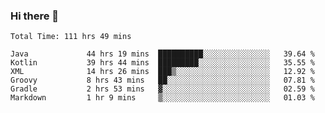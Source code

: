 ### Hi there 👋

<!--START_SECTION:waka-->

```text
Total Time: 111 hrs 49 mins

Java             44 hrs 19 mins  ██████████░░░░░░░░░░░░░░░   39.64 %
Kotlin           39 hrs 44 mins  █████████░░░░░░░░░░░░░░░░   35.55 %
XML              14 hrs 26 mins  ███▒░░░░░░░░░░░░░░░░░░░░░   12.92 %
Groovy           8 hrs 43 mins   ██░░░░░░░░░░░░░░░░░░░░░░░   07.81 %
Gradle           2 hrs 53 mins   ▓░░░░░░░░░░░░░░░░░░░░░░░░   02.59 %
Markdown         1 hr 9 mins     ▒░░░░░░░░░░░░░░░░░░░░░░░░   01.03 %
```

<!--END_SECTION:waka-->

<!--
**AndroidLion48/AndroidLion48** is a ✨ _special_ ✨ repository because its `README.md` (this file) appears on your GitHub profile.

Here are some ideas to get you started:

- 🔭 I’m currently working on becoming a full time professional software developer for Android Mobile Applications
- 🌱 I’m currently learning Kotlin, Jetpack Compose, and Android Studio.
- 👯 I’m looking to collaborate on Mobile Applications
- 🤔 I’m looking for help with career advancement.
- 💬 Ask me about my journey in entering the Software Development Industry
- 📫 How to reach me: Here
- 😄 Pronouns: Him
- ⚡ Fun fact: Something
-->
